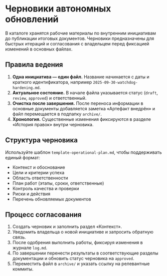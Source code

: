 # Черновики автономных обновлений

В каталоге хранятся рабочие материалы по внутренним инициативам до публикации итоговых документов. Черновики предназначены для быстрых итераций и согласования с владельцем перед фиксацией изменений в основных файлах.

## Правила ведения

1. **Одна инициатива — один файл.** Название начинается с даты и краткого идентификатора, например `2025-09-30-watchdog-hardening.md`.
2. **Актуальное состояние.** В начале файла указывается статус (`draft`, `review`, `approved`) и ответственный.
3. **Очистка после завершения.** После переноса информации в основные документы добавляется заметка «Артефакт внедрён» и файл перемещается в подпапку `archive/`.
4. **Хронология.** Существенные изменения фиксируются в разделе «История правок» внутри черновика.

## Структура черновика

Используйте шаблон `template-operational-plan.md`, чтобы поддерживать единый формат:

- Контекст и обоснование
- Цели и критерии успеха
- Область ответственности
- План работ (этапы, сроки, ответственные)
- Контроль качества и проверки
- Риски и действия
- Перечень обновляемых документов

## Процесс согласования

1. Создать черновик и заполнить раздел «Контекст».
2. Уведомить владельца о новой инициативе и запросить обратную связь.
3. После одобрения выполнить работы, фиксируя изменения в журнале `log.md`.
4. По завершении перенести результаты в соответствующие разделы документации и обновить статус черновика на `approved`.
5. Переместить файл в `archive/` и указать ссылку на релевантные коммиты.
